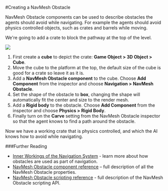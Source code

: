 #Creating a NavMesh Obstacle

NavMesh Obstacle components can be used to describe obstacles the agents should avoid while navigating. For example the agents should avoid physics controlled objects, such as crates and barrels while moving. 

We're going to add a crate to block the pathway at the top of the level.

![](../uploads/Main/NavMeshObstacleSetup.svg)

1. First create a **cube** to depict the crate: __Game Object &gt; 3D Object &gt; Cube__.
2. Move the cube to the platform at the top, the default size of the cube is good for a crate so leave it as it is.
3. Add a **NavMesh Obstacle component** to the cube. Choose **Add Component** from the inspector and choose **Navigation  &gt; NavMesh Obstacle**.
4. Set the shape of the obstacle to **box**, changing the shape will automatically fit the center and size to the render mesh.
5. Add a **Rigid body** to the obstacle. Choose **Add Component** from the inspector and choose **Physics &gt; Rigid Body**.
6. Finally turn on the **Carve** setting from the NavMesh Obstacle inspector so that the agent knows to find a path around the obstacle.

Now we have a working crate that is physics controlled, and which the AI knows how to avoid while navigating.

###Further Reading

- [Inner Workings of the Navigation System](nav-InnerWorkings) - learn more about how obstacles are used as part of navigation.
- [NavMesh Obstacle component reference](class-NavMeshObstacle) – full description of all the NavMesh Obstacle properties.
- [NavMesh Obstacle scripting reference](ScriptRef:AI.NavMeshObstacle.html) - full description of the NavMesh Obstacle scripting API.
